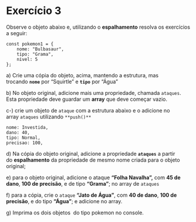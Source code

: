 # Exercício 3

Observe o objeto abaixo e, utilizando o **espalhamento** resolva os exercícios a seguir:

```
const pokemon1 = {
	nome: "Bulbasaur",
	tipo: "Grama",
	nivel: 5
};
```

a) Crie uma cópia do objeto, acima, mantendo a estrutura, mas trocando **`nome`** por “Squirtle” e **`tipo`** por “Água”

b) No objeto original, adicione mais uma propriedade, chamada `ataques`. Esta propriedade deve guardar um **array** que deve começar vazio.

c-) crie um objeto de `ataque` com a estrutura abaixo e o adicione no array `ataques` utilizando `**push()**`

```
nome: Investida,
dano: 40,
tipo: Normal,
precisao: 100,
```

d) Na cópia do objeto original, adicione a propriedade **`ataques`** a partir do **espalhamento** da propriedade de mesmo nome criada para o objeto original;

e) para o objeto original, adicione o ataque **“Folha Navalha”,** com **45 de dano**, **100 de precisão**, e de tipo **“Grama”**; no array de `ataques`

f) para a cópia, crie o `ataque` **“Jato de Água”**, com **40 de dano**, **100 de precisão**, e do tipo **“Água”**; e adicione no array.

g) Imprima os dois objetos  do tipo pokemon no console.
